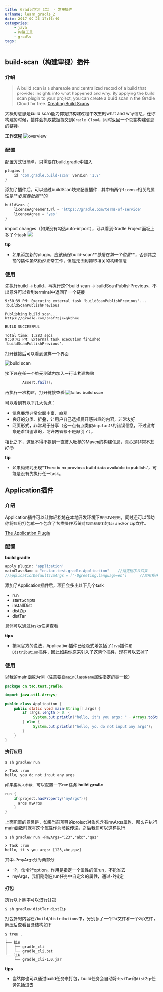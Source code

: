 ```yaml
---
title: Gradle学习（二） - 常用插件
urlname: learn_gradle_2
date: 2017-09-26 17:56:40
categories:
    - java
    - 构建工具
    - gradle
tags:
---
```


## build-scan（构建审视）插件

### 介绍
> A build scan is a shareable and centralized record of a build that provides insights into what happened and why. By applying the build scan plugin to your project, you can create a build scan in the Gradle Cloud for free.
> [Creating Build Scans](https://guides.gradle.org/creating-build-scans/)

大概的意思是build scan能为你提供构建过程中发生的what and why信息，在你构建的时候，插件会抓取数据提交到`Gradle Cloud`，同时返回一个包含构建信息的链接。

**工作流程**
![overview](https://docs.gradle.com/build-scan-plugin/images/build-scan-service-overview.svg)

### 配置
配置方式很简单，只需要在build.gradle中加入
```groovy
plugins {
    id 'com.gradle.build-scan' version '1.9' 
}
```

添加了插件后，可以通过buildScan块来配置插件，其中有两个`license`相关的属性是**_必需要配置_**的
```groovy
buildScan {
    licenseAgreementUrl = 'https://gradle.com/terms-of-service'
    licenseAgree = 'yes'
}
```

import changes（如果没有勾选auto-import），可以看到Gradle Project面板上多了个task
![](/images/gradle_build_scan_task.png)

**tip**
- 如果添加新的plugin，应该确保build-scan**_总是在第一个位置_**，否则其之前的插件虽然仍然正常工作，但是无法到抓取相关的构建信息

### 使用
先执行build -> build，再执行这个build scan -> buildScanPublishPrevious，不出意外可以看到terminal中返回了一个链接
```text
9:50:39 PM: Executing external task 'buildScanPublishPrevious'...
:buildScanPublishPrevious

Publishing build scan...
https://gradle.com/s/af72je4qbzhme

BUILD SUCCESSFUL

Total time: 1.283 secs
9:50:41 PM: External task execution finished 'buildScanPublishPrevious'.
```

打开链接后可以看到这样一个界面

![build scan](/images/gradle_build_scan_insight.png)

接下来在任一个单元测试内加入一行让构建失败
```java
        Assert.fail();
```
再执行一次构建，打开链接查看
![failed build scan](/images/gradle_build_scan_insight_failure.png)

可以看到有以下几大优点：
- 信息展示非常全面丰富、直观
- 良好的分类、折叠，让用户自己选择展开感兴趣的内容，非常友好
- 网页形式，非常易于分享（这一点有点类似`AngularJS`的错误信息，不过没考察是谁借鉴谁的，或许两者都不是原创？）。

相比之下，这里不得不提到一直被人吐槽的Maven的构建信息，真心是非常不友好😒

**tip**
- 如果构建时出现"There is no previous build data available to publish."，可能是没有先执行任一task。

## Application插件

### 介绍
Application插件可以让你轻松地在本地开发环境下`执行JVM应用`，同时还可以帮助你将应用打包成一个包含了各类操作系统对应`启动脚本`的tar and/or zip文件。

[The Application Plugin](https://docs.gradle.org/3.5/userguide/application_plugin.html)

### 配置
**build.gradle**
```groovy
apply plugin: 'application'
mainClassName = "cn.tac.test.gradle.Application"    //指定程序入口类
//applicationDefaultJvmArgs = ["-Dgreeting.language=en"]      //应用程序启动时的jvm参数
```

添加了Application插件后，项目会多出以下几个task
- run
- startScripts
- installDist
- distZip
- distTar

具体可以通过tasks任务查看

**tips**
- 按照官方的说法，Application插件已经隐式地包括了`Java`插件和`Distribution`插件，因此如果你原来引入了这两个插件，现在可以去掉了

### 使用
以我的main函数为例（注意要跟`mainClassName`属性指定的类一致）
```java
package cn.tac.test.gradle;

import java.util.Arrays;

public class Application {
    public static void main(String[] args) {
        if (args.length > 0) {
             System.out.println("hello, it's you args: " + Arrays.toString(args));
        } else {
             System.out.println("hello, you do not input any args");
        }
    }
}
```

#### 执行应用
```shell
$ sh gradlew run

> Task :run
hello, you do not input any args
```

如果要`传入参数`，可以配置一下run任务
**build.gradle**
```groovy
run {
    if(project.hasProperty("myArgs")){
      args myArgs
    }
}
```

上面配置的意思是，如果当前项目的project对象包含有myArgs属性，那么在执行main函数时就将这个属性作为参数传递，之后我们可以这样执行
```shell
$ sh gradlew run -PmyArgs="123","abc","qaz"

> Task :run
hello, it s you args: [123,abc,qaz]
```

其中-PmyArgs分为两部分
- -P，命令行option。作用是指定一个属性的值run，不能省去
- myArgs，我们刚刚在run任务中自定义的属性，通过-P指定

#### 打包
执行以下脚本可以进行打包
```shell
$ sh gradlew distTar distZip
```

打包好的内容在`/build/distributions`中，分别多了一个tar文件和一个zip文件，解压后查看目录结构如下
```shell
$ tree .
.
├── bin
│   ├── gradle_cli
│   └── gradle_cli.bat
└── lib
    └── gradle_cli-1.0.jar
```

**tips**
- 当然你也可以通过build任务来打包，build任务会自动将`distTar`和`distZip`任务包括进去

